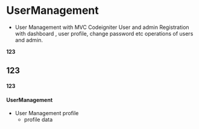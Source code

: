 # UserManagement
* User Management with MVC Codeigniter User and admin Registration with dashboard , user profile, change password etc operations of users and admin.

**123**

## 123

#### 123

#### UserManagement
* User Management profile
  * profile data
